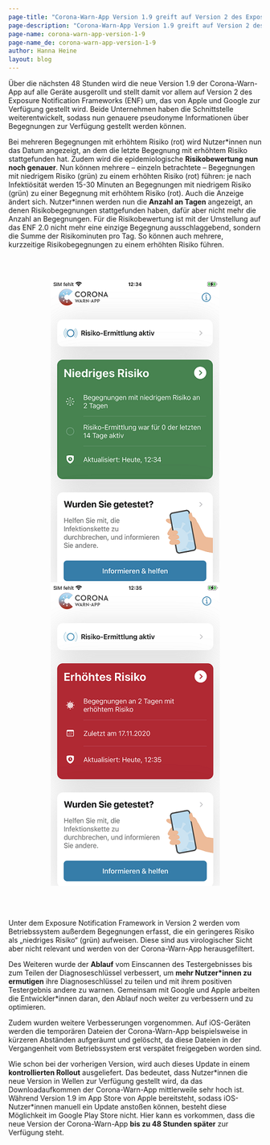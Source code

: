 ```yaml
---
page-title: "Corona-Warn-App Version 1.9 greift auf Version 2 des Exposure Notification Framework zurück"
page-description: "Corona-Warn-App Version 1.9 greift auf Version 2 des Exposure Notification Framework zurück"
page-name: corona-warn-app-version-1-9
page-name_de: corona-warn-app-version-1-9
author: Hanna Heine
layout: blog
---
```

 
Über die nächsten 48 Stunden wird die neue Version 1.9 der Corona-Warn-App auf alle Geräte ausgerollt und stellt damit vor allem auf  Version 2 des Exposure Notification Frameworks (ENF) um, das von Apple und Google zur Verfügung gestellt wird. Beide Unternehmen haben die Schnittstelle weiterentwickelt, sodass nun genauere pseudonyme Informationen über Begegnungen zur Verfügung  gestellt werden können.
 
<!-- overview -->

Bei mehreren Begegnungen mit erhöhtem Risiko (rot) wird Nutzer\*innen nun das Datum angezeigt, an dem die letzte Begegnung mit erhöhtem Risiko stattgefunden hat. Zudem wird die epidemiologische **Risikobewertung nun noch genauer**. Nun können mehrere – einzeln betrachtete – Begegnungen mit niedrigem Risiko (grün) zu einem erhöhten Risiko (rot) führen: je nach Infektiösität werden 15-30 Minuten an Begegnungen mit niedrigem Risiko (grün) zu einer Begegnung mit erhöhtem Risiko (rot). Auch die Anzeige ändert sich. Nutzer\*innen werden nun die **Anzahl an Tagen** angezeigt, an denen Risikobegegnungen stattgefunden haben, dafür aber nicht mehr die Anzahl an Begegnungen. Für die Risikobewertung ist mit der Umstellung auf das ENF 2.0 nicht mehr eine einzige Begegnung ausschlaggebend, sondern die Summe der Risikominuten pro Tag. So können auch mehrere, kurzzeitige Risikobegegnungen zu einem erhöhten Risiko führen.


  
<br></br>

<center> <img src="./cwa-low-risk-sreenshot.jpg" title="Corona-Warn-App Low Risk" style="align: center"> <img src="./cwa-high-risk-screenshot.jpg" title="Corona-Warn-App Low Risk" style="align: center"> </center>

<br></br>

Unter dem Exposure Notification Framework in Version 2 werden vom Betriebssystem außerdem Begegnungen erfasst, die ein geringeres Risiko als „niedriges Risiko“ (grün) aufweisen. Diese sind aus virologischer Sicht aber nicht relevant und werden von der Corona-Warn-App herausgefiltert.

Des Weiteren wurde der **Ablauf** vom Einscannen des Testergebnisses bis zum Teilen der Diagnoseschlüssel verbessert, um **mehr Nutzer\*innen zu ermutigen** ihre Diagnoseschlüssel zu teilen und mit ihrem positiven Testergebnis andere zu warnen. Gemeinsam mit Google und Apple arbeiten die Entwickler\*innen daran, den Ablauf noch weiter zu verbessern und zu optimieren. 

Zudem wurden weitere Verbesserungen vorgenommen. Auf iOS-Geräten werden die temporären Dateien der Corona-Warn-App beispielsweise in kürzeren Abständen aufgeräumt und gelöscht, da diese Dateien in der Vergangenheit vom Betriebssystem erst verspätet freigegeben worden sind. 

Wie schon bei der vorherigen Version, wird auch dieses Update in einem **kontrollierten Rollout** ausgeliefert. Das bedeutet, dass Nutzer\*innen die neue Version in Wellen zur Verfügung gestellt wird, da das Downloadaufkommen der Corona-Warn-App mittlerweile sehr hoch ist. Während Version 1.9 im App Store von Apple bereitsteht, sodass iOS-Nutzer\*innen manuell ein Update anstoßen können, besteht diese Möglichkeit im Google Play Store nicht. Hier kann es vorkommen, dass die neue Version der Corona-Warn-App **bis zu 48 Stunden später** zur Verfügung steht.


